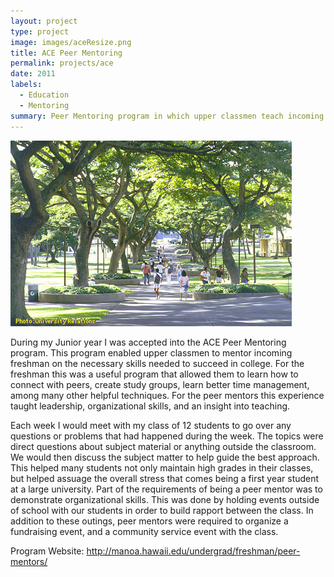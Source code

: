 ```yaml
---
layout: project
type: project
image: images/aceResize.png
title: ACE Peer Mentoring
permalink: projects/ace
date: 2011
labels:
  - Education
  - Mentoring
summary: Peer Mentoring program in which upper classmen teach incoming freshman on college "survival" skills.
---
```


<img class="ui medium right floated rounded image" src="../images/mall.jpg">

During my Junior year I was accepted into the ACE Peer Mentoring program. This program enabled upper classmen to mentor incoming freshman on the necessary skills needed to succeed in college. For the freshman this was a useful program that allowed them to learn how to connect with peers, create study groups, learn better time management, among many other helpful techniques. For the peer mentors this experience taught leadership, organizational skills, and an insight into teaching. 
 
 
Each week I would meet with my class of 12 students to go over any questions or problems that had happened during the week. The topics were direct questions about subject material or anything outside the classroom. We would then discuss the subject matter to help guide the best approach. This helped many students not only maintain high grades in their classes, but helped assuage the overall stress that comes being a first year student at a large university. Part of the requirements of being a peer mentor was to demonstrate organizational skills. This was done by holding events outside of school with our students in order to build rapport between the class. In addition to these outings, peer mentors were required to organize a fundraising event, and a community service event with the class.   

Program Website: http://manoa.hawaii.edu/undergrad/freshman/peer-mentors/
